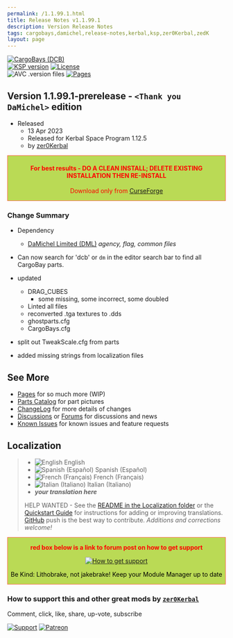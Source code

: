 ```yaml
---
permalink: /1.1.99.1.html
title: Release Notes v1.1.99.1
description: Version Release Notes
tags: cargobays,damichel,release-notes,kerbal,ksp,zer0Kerbal,zedK
layout: page
---
```

<!-- ReleaseLayout.md v1.1.99.1
CargoBays (DCB)
created: 17 Feb 2020
updated: 13 Apr 2023

TEMPLATE: ReleaseLayout.md v1.3.5.0
created: 11 Aug 2018
updated: 17 Mar 2023 -->

[![CargoBays (DCB)][SHD:mod]][CRSFG:url]  
[![KSP version][KSP:shd]][KSP:url] [![License][LIC:shd]][LIC:url]  
![AVC .version files][SHD:avc] [![Pages][SHD:pgs]][pages]

## Version 1.1.99.1-prerelease - `<Thank you DaMichel>` edition

* Released
  * 13 Apr 2023
  * Released for Kerbal Space Program 1.12.5
  * by [zer0Kerbal](https://github.com/zer0Kerbal)

<div style="border:0.5px solid Tomato; background-color: #bada55; color: #FF0000; text-align:center"><h4>
<b>For best results - DO A CLEAN INSTALL; DELETE EXISTING INSTALLATION THEN RE-INSTALL</b></h4><p>Download only from <a href="https://www.curseforge.com/kerbal/ksp-mods/CargoBays/files">CurseForge</a></p></div>

### Change Summary

* Dependency
  * [DaMichel Limited (DML)](https://www.curseforge.com/kerbal/ksp-mods/damichelltd) *agency, flag, common files*
* Can now search for 'dcb' or `dm` in the editor search bar to find all CargoBay parts.

* updated
  * DRAG_CUBES
    * some missing, some incorrect, some doubled
  * Linted all files
  * reconverted .tga textures to .dds
  * ghostparts.cfg
  * CargoBays.cfg
* split out TweakScale.cfg from parts
* added missing strings from localization files

## See More

* [Pages][pages] for so much more (WIP)
* [Parts Catalog][parts] for part pictures
* [ChangeLog][chlog] for more details of changes
* [Discussions][discu] or [Forums][forum] for discussions and news
* [Known Issues][issue] for known issues and feature requests

## Localization

>* ![English][EN] English
>* ![Spanish (Español)][ES] Spanish (Español)
>* ![French (Français)][FR] French (Français)
>* ![Italian (Italiano)][IT] Italian (Italiano)
>* ***your translation here***
>
> HELP WANTED - See the [README in the Localization folder][lreadme] or the [Quickstart Guide][qstart] for instructions for adding or improving translations. [GitHub][GitHub:url] push is the best way to contribute. *Additions and corrections welcome!*

<div style="border:0.5px solid Tomato; background-color: #BADA55; color: #FF0000; text-align:center">
  <p><b>red box below is a link to forum post on how to get support</b></p>
  <a href="https://forum.kerbalspaceprogram.com/index.php?/topic/83212-*">
    <p><img src="https://i.postimg.cc/vHP6zmrw/image.png" alt="How to get support"></p></a>
  <p style="color: #000000;">Be Kind: Lithobrake, not jakebrake! Keep your Module Manager up to date</p>
</div>

### How to support this and other great mods by [`zer0Kerbal`][zer0Kerbal]

Comment, click, like, share, up-vote, subscribe

[![Support][PAYPAL:img]][PAYPAL:url] [![Patreon][PATREON:img]][PATREON:url]

<!-- links -->
[chlog]: https://raw.githubusercontent.com/zer0Kerbal/CargoBays/master/changelog.md "Changelog"
[discu]: https://github.com/zer0Kerbal/CargoBays/discussions "Discussions"
[forum]: https://forum.kerbalspaceprogram.com/index.php?/topic/207351-*/ "CargoBays"
[issue]: https://github.com/zer0Kerbal/CargoBays/issues/ "Issue Tracker"
[pages]: https://zer0kerbal.github.io/CargoBays/ "GitHub Pages"
[parts]: https://zer0kerbal.github.io/CargoBays/PartsCatalog "Parts Catalog"

<!-- shields -->
[SHD:avc]: https://github.com/zer0Kerbal/CargoBays/actions/workflows/AVC-VersionFileValidator.yml/badge.svg?style=plastic&labelColor=black "AVC Valid"
[SHD:mod]: https://img.shields.io/badge/CargoBays%20(DCB)%20-v1.1.99.1--prerelease-BADA55.svg?style=plastic&labelColor=DMFkgreen "1.1.99.1-prerelease"
[SHD:pgs]: https://img.shields.io/badge/GitHub-Pages-white?style=plastic&labelColor=9cf&logoColor=181717&logo=github/ "GitHub IO"

[CRSFG:url]: https://www.curseforge.com/kerbal/ksp-mods/CargoBays/files "Curseforge"
[GITHUB:url]: https://github.com/zer0Kerbal/CargoBays/ "GitHub"

[KSP:url]: http://kerbalspaceprogram.com/ "Kerbal Space Program"
[KSP:shd]: https://img.shields.io/badge/KSP-1.12.5-blue.svg?style=plastic&labelColor=black/ "Kerbal Space Program"

<!--- license -->
[LIC:url]: https://creativecommons.org/licenses/by-sa/4.0/ "CC BY-SA 4.0"
[LIC:shd]: https://img.shields.io/badge/License-CC%20BY--SA%204.0-ef9421?labelColor=black&style=plastic&logoColor=ef9421&logo=creativecommons "CC BY-SA 4.0"

[PAYPAL:img]: https://img.shields.io/badge/Buy%20me%20some%20-LFO-BADA55?style=for-the-badge&logo=paypal&labelColor=FFDD00 "PayPal"
[PAYPAL:url]: https://www.paypal.com/donate?hosted_button_id=DC22YHMEJREKL "PayPal"
[PATREON:img]: https://img.shields.io/badge/Patreon%20-Patreonize-FF424D?style=for-the-badge&logo=patreon "Patreon"
[PATREON:url]: https://www.patreon.com/bePatron?u=23390503 "Patreon"
[lreadme]: https://github.com/zer0Kerbal/zer0Kerbal/blob/master/Localization/readme.md "Localization Readme"
[qstart]: https://github.com/zer0Kerbal/zer0Kerbal/blob/master/Localization/quickstart.md "Quickstart"
[EN]: https://raw.githubusercontent.com/zer0Kerbal/zer0Kerbal/master/img/EN.png "English"  
[ES]: https://raw.githubusercontent.com/zer0Kerbal/zer0Kerbal/master/img/ES.png "Español"  
[FR]: https://raw.githubusercontent.com/zer0Kerbal/zer0Kerbal/master/img/FR.png "Français"  
[IT]: https://raw.githubusercontent.com/zer0Kerbal/zer0Kerbal/master/img/IT.png "Italiano"  

[zer0Kerbal]: https://forum.kerbalspaceprogram.com/index.php?/profile/190933-*/ "zer0Kerbal"

<!-- This File: CC BY-ND 4.0 by zer0Kerbal -->
